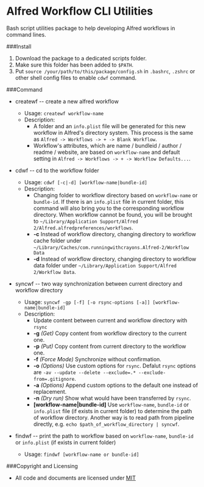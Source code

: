 # Alfred Workflow CLI Utilities

Bash script utilities package to help developing Alfred workflows in command lines.


###Install
1. Download the package to a dedicated scripts folder. 
2. Make sure this folder has been added to `$PATH`.
3. Put `source /your/path/to/this/package/config.sh` in `.bashrc`, `.zshrc` or other shell config files to enable `cdwf` command.

###Command
* createwf -- create a new alfred workflow
    * Usage: `createwf workflow-name`
    * Description: 
        * A folder and an `info.plist` file will be generated for this new workflow in Alfred's directory system. This process is the same as `Alfred -> Workflows -> + -> Blank Workflow`.
        * Workflow's attributes, which are name / bundleid / author / readme / website, are based on `workflow-name` and default setting in `Alfred -> Workflows -> + -> Workflow Defaults...`.
        
* cdwf -- cd to the workflow folder
    * Usage: `cdwf [-c|-d] [workflow-name|bundle-id]`
    * Description: 
        * Changing folder to workflow directory based on `workflow-name` or `bundle-id`. If there is an `info.plist` file in current folder, this command will also bring you to the corresponding workflow directory. When workflow cannot be found, you will be brought to `~/Library/Application Support/Alfred 2/Alfred.alfredpreferences/workflows`.
        * **-c** Instead of workflow directory, changing directory to workflow cache folder under `~/Library/Caches/com.runningwithcrayons.Alfred-2/Workflow Data`
        * **-d** Instead of workflow directory, changing directory to workflow data folder under `~/Library/Application Support/Alfred 2/Workflow Data`.
        
* syncwf -- two way synchronization between current directory and workflow directory
    * Usage: `syncwf -gp [-f] [-o rsync-options [-a]] [workflow-name|bundle-id]`
    * Description: 
        * Update content between current and workflow directory with `rsync`
        * **-g** _(Get)_ Copy content from workflow directory to the current one.
        * **-p** _(Put)_ Copy content from current directory to the workflow one.
        * **-f** _(Force Mode)_ Synchronize without confirmation.
        * **-o** _(Options)_ Use custom options for `rsync`. Defalut `rsync` options  are `-av --update --delete --exclude=.* --exclude-from=.gitignore`.
        * **-a** _(Options)_ Append custom options to the default one instead of replacement.
        * **-n** _(Dry run)_ Show what would have been transferred by `rsync`.
        * **[workflow-name|bundle-id]** Use `workflow-name`, `bundle-id` or `info.plist` file (if exists in current folder) to determine the path of workflow directory. Another way is to read path from pipeline directly, e.g. `echo $path_of_workflow_directory | syncwf`.
        
* findwf -- print the path to workflow based on `workflow-name`, `bundle-id` or `info.plist` (if exists in current folder)
    * Usage: `findwf [workflow-name or bundle-id]` 

###Copyright and Licensing

* All code and documents are licensed under [MIT](http://opensource.org/licenses/MIT)
